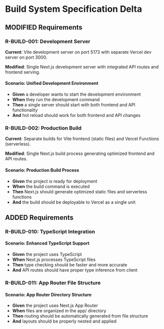 # Build System Specification Delta

## MODIFIED Requirements

### R-BUILD-001: Development Server

**Current**: Vite development server on port 5173 with separate Vercel dev server on port 3000.

**Modified**: Single Next.js development server with integrated API routes and frontend serving.

#### Scenario: Unified Development Environment
- **Given** a developer wants to start the development environment
- **When** they run the development command
- **Then** a single server should start with both frontend and API functionality
- **And** hot reload should work for both frontend and API changes

### R-BUILD-002: Production Build

**Current**: Separate builds for Vite frontend (static files) and Vercel Functions (serverless).

**Modified**: Single Next.js build process generating optimized frontend and API routes.

#### Scenario: Production Build Process
- **Given** the project is ready for deployment
- **When** the build command is executed
- **Then** Next.js should generate optimized static files and serverless functions
- **And** the build should be deployable to Vercel as a single unit

## ADDED Requirements

### R-BUILD-010: TypeScript Integration

#### Scenario: Enhanced TypeScript Support
- **Given** the project uses TypeScript
- **When** Next.js processes TypeScript files
- **Then** type checking should be faster and more accurate
- **And** API routes should have proper type inference from client

### R-BUILD-011: App Router File Structure

#### Scenario: App Router Directory Structure
- **Given** the project uses Next.js App Router
- **When** files are organized in the app/ directory
- **Then** routing should be automatically generated from file structure
- **And** layouts should be properly nested and applied
